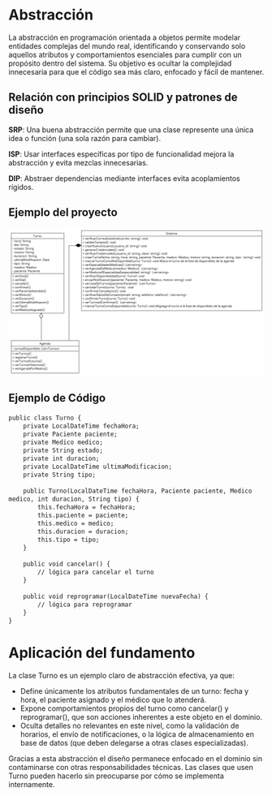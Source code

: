  # Abstracción

La abstracción en programación orientada a objetos permite modelar entidades complejas del mundo real, identificando y conservando solo aquellos atributos y comportamientos esenciales para cumplir con un propósito dentro del sistema.
Su objetivo es ocultar la complejidad innecesaria para que el código sea más claro, enfocado y fácil de mantener.

## Relación con principios SOLID y patrones de diseño

**SRP**: Una buena abstracción permite que una clase represente una única idea o función (una sola razón para cambiar).

**ISP**: Usar interfaces específicas por tipo de funcionalidad mejora la abstracción y evita mezclas innecesarias.

**DIP**: Abstraer dependencias mediante interfaces evita acoplamientos rígidos.

## Ejemplo del proyecto
![](../imagenes/Abstraccion.png)

## Ejemplo de Código

```
public class Turno {
    private LocalDateTime fechaHora;
    private Paciente paciente;
    private Medico medico;
    private String estado;
    private int duracion;
    private LocalDateTime ultimaModificacion;
    private String tipo;
    
    public Turno(LocalDateTime fechaHora, Paciente paciente, Medico medico, int duracion, String tipo) {
        this.fechaHora = fechaHora;
        this.paciente = paciente;
        this.medico = medico;
        this.duracion = duracion;
        this.tipo = tipo;
    }

    public void cancelar() {
        // lógica para cancelar el turno
    }

    public void reprogramar(LocalDateTime nuevaFecha) {
        // lógica para reprogramar
    }
}
```

# Aplicación del fundamento

La clase Turno es un ejemplo claro de abstracción efectiva, ya que:
* Define únicamente los atributos fundamentales de un turno: fecha y hora, el paciente asignado y el médico que lo atenderá.
* Expone comportamientos propios del turno como cancelar() y reprogramar(), que son acciones inherentes a este objeto en el dominio.
* Oculta detalles no relevantes en este nivel, como la validación de horarios, el envío de notificaciones, o la lógica de almacenamiento en base de datos (que deben delegarse a otras clases especializadas).

Gracias a esta abstracción el diseño permanece enfocado en el dominio sin contaminarse con otras responsabilidades técnicas. Las clases que usen Turno pueden hacerlo sin preocuparse por cómo se implementa internamente.

